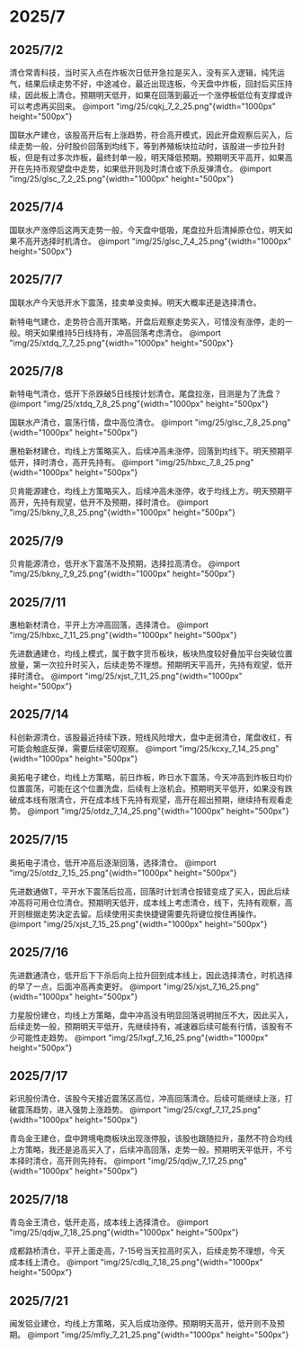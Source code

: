 # 2025/7

## 2025/7/2

清仓常青科技，当时买入点在炸板次日低开急拉是买入，没有买入逻辑，纯凭运气，结果后续走势不好，中途减仓，最近出现连板，今天盘中炸板，回封后买压持续，因此板上清仓。预期明天低开，如果在回落到最近一个涨停板低位有支撑或许可以考虑再买回来。
@import "img/25/cqkj_7_2_25.png"{width="1000px" height="500px"}

国联水产建仓，该股高开后有上涨趋势，符合高开模式，因此开盘观察后买入，后续走势一般，分时股价回落到均线下，等到养殖板块拉动时，该股进一步拉升封板，但是有过多次炸板，最终封单一般，明天降低预期。预期明天平高开，如果高开在先持币观望盘中走势，如果低开则及时清仓或下杀反弹清仓。
@import "img/25/glsc_7_2_25.png"{width="1000px" height="500px"}

## 2025/7/4

国联水产涨停后这两天走势一般，今天盘中低吸，尾盘拉升后清掉原仓位，明天如果不高开选择时机清仓。
@import "img/25/glsc_7_4_25.png"{width="1000px" height="500px"}

## 2025/7/7

国联水产今天低开水下震荡，挂卖单没卖掉。明天大概率还是选择清仓。

新特电气建仓，走势符合高开策略，开盘后观察走势买入，可惜没有涨停，走的一般。明天如果维持5日线持有，冲高回落考虑清仓。
@import "img/25/xtdq_7_7_25.png"{width="1000px" height="500px"}

## 2025/7/8

新特电气清仓，低开下杀跌破5日线按计划清仓。尾盘拉涨，目测是为了洗盘？
@import "img/25/xtdq_7_8_25.png"{width="1000px" height="500px"}

国联水产清仓，震荡行情，盘中高位清仓。
@import "img/25/glsc_7_8_25.png"{width="1000px" height="500px"}

惠柏新材建仓，均线上方策略买入，后续冲高未涨停，回落到均线下。明天预期平低开，择时清仓，高开先持有。
@import "img/25/hbxc_7_8_25.png"{width="1000px" height="500px"}

贝肯能源建仓，均线上方策略买入，后续冲高未涨停，收于均线上方。明天预期平高开，先持有观望，低开不及预期，择时清仓。
@import "img/25/bkny_7_8_25.png"{width="1000px" height="500px"}

## 2025/7/9

贝肯能源清仓，低开水下震荡不及预期，选择拉高清仓。
@import "img/25/bkny_7_9_25.png"{width="1000px" height="500px"}

## 2025/7/11

惠柏新材清仓，平开上方冲高回落，选择清仓。
@import "img/25/hbxc_7_11_25.png"{width="1000px" height="500px"}

先进数通建仓，均线上模式，属于数字货币板块，板块热度较好叠加平台突破位置放量，第一次拉升时买入，后续走势不理想。预期明天平高开，先持有观望，低开择时清仓。
@import "img/25/xjst_7_11_25.png"{width="1000px" height="500px"}

## 2025/7/14

科创新源清仓，该股最近持续下跌，短线风险增大，盘中走弱清仓，尾盘收红，有可能会触底反弹，需要后续密切观察。
@import "img/25/kcxy_7_14_25.png"{width="1000px" height="500px"}

奥拓电子建仓，均线上方策略，前日炸板，昨日水下震荡，今天冲高到炸板日均价位置震荡，可能在这个位置洗盘，后续有上涨机会。预期明天平低开，如果没有跌破成本线有限清仓，开在成本线下先持有观望，高开在超出预期，继续持有观看走势。
@import "img/25/otdz_7_14_25.png"{width="1000px" height="500px"}

## 2025/7/15

奥拓电子清仓，低开冲高后逐渐回落，选择清仓。
@import "img/25/otdz_7_15_25.png"{width="1000px" height="500px"}

先进数通做T，平开水下震荡后拉高，回落时计划清仓按错变成了买入，因此后续冲高将可用仓位清仓。预期明天低开，成本线上考虑清仓，线下，先持有观察，高开则根据走势决定去留。后续使用买卖快捷键需要先将键位按住再操作。
@import "img/25/xjst_7_15_25.png"{width="1000px" height="500px"}

## 2025/7/16

先进数通清仓，低开后下下杀后向上拉升回到成本线上，因此选择清仓，时机选择的早了一点，后面冲高再卖更好。
@import "img/25/xjst_7_16_25.png"{width="1000px" height="500px"}

力星股份建仓，均线上方策略，盘中冲高没有明显回落说明抛压不大，因此买入，后续走势一般，预期明天平低开，先继续持有，减速器后续可能有行情，该股有不少可能性走趋势。
@import "img/25/lxgf_7_16_25.png"{width="1000px" height="500px"}

## 2025/7/17

彩讯股份清仓，该股今天接近震荡区高位，冲高回落清仓。后续可能继续上涨，打破震荡趋势，进入强势上涨趋势。
@import "img/25/cxgf_7_17_25.png"{width="1000px" height="500px"}

青岛金王建仓，盘中跨境电商板块出现涨停股，该股也跟随拉升，虽然不符合均线上方策略，我还是追高买入了，后续冲高回落，走势一般。预期明天平低开，不亏本择时清仓，高开则先持有。
@import "img/25/qdjw_7_17_25.png"{width="1000px" height="500px"}

## 2025/7/18

青岛金王清仓，低开走高，成本线上选择清仓。
@import "img/25/qdjw_7_18_25.png"{width="1000px" height="500px"}

成都路桥清仓，平开上面走高，7-15号当天拉高时买入，后续走势不理想，今天成本线上清仓。
@import "img/25/cdlq_7_18_25.png"{width="1000px" height="500px"}

## 2025/7/21

闽发铝业建仓，均线上方策略，买入后成功涨停。预期明天高开，低开则不及预期。
@import "img/25/mfly_7_21_25.png"{width="1000px" height="500px"}
